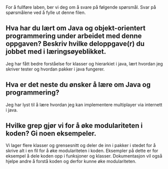 For å fullføre laben, ber vi deg om å svare på følgende spørsmål. Svar på spørsmålene ved å fylle ut denne filen.

## Hva har du lært om Java og objekt-orientert programmering under arbeidet med denne oppgaven? Beskriv hvilke deloppgave(r) du jobbet med i læringsøyeblikket.

Jeg har fått bedre forståelse for klasser og hierarkiet i java,
lært hvordan jeg skriver tester og hvordan pakker i java fungerer.

## Hva er det neste du ønsker å lære om Java og programmering?

Jeg har lyst til å lære hvordan jeg kan implementere multiplayer via internett i java.

## Hvilke grep gjør vi for å øke modulariteten i koden? Gi noen eksempeler.

Vi lager flere klasser og grensesnitt og deler de inn i pakker i stedet for å skrive alt i en fil for å øke modulariteten i koden.
Eksempler på dette er for eksempel å dele koden opp i funksjoner og klasser. Dokumentasjon vil også hjelpe andre å forstå koden og derfor kunne øke modulariteten.